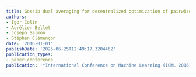 ```yaml
---
title: Gossip dual averaging for decentralized optimization of pairwise functions
authors:
- Igor Colin
- Aurélien Bellet
- Joseph Salmon
- Stéphan Clémençon
date: '2016-01-01'
publishDate: '2025-06-25T12:49:17.320446Z'
publication_types:
- paper-conference
publication: '*International Conference on Machine Learning (ICML 2016)*'
---
```

